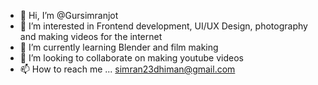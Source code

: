 - 👋 Hi, I’m @Gursimranjot
- 👀 I’m interested in Frontend development, UI/UX Design, photography and making videos for the internet
- 🌱 I’m currently learning Blender and film making
- 💞️ I’m looking to collaborate on making youtube videos
- 📫 How to reach me ... simran23dhiman@gmail.com

<!---
Gursimranjot/Gursimranjot is a ✨ special ✨ repository because its `README.md` (this file) appears on your GitHub profile.
You can click the Preview link to take a look at your changes.
--->
